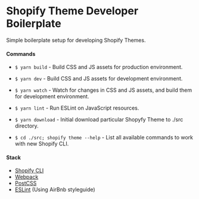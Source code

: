 # Shopify Theme Developer Boilerplate
Simple boilerplate setup for developing Shopify Themes.

#### Commands
- `$ yarn build` - Build CSS and JS assets for production environment.

- `$ yarn dev` - Build CSS and JS assets for development environment.

- `$ yarn watch` - Watch for changes in CSS and JS assets, and build them for development environment.

- `$ yarn lint` - Run ESLint on JavaScript resources.

- `$ yarn download` - Initial download particular Shopyfy Theme to ./src directory.

- `$ cd ./src; shopify theme --help` - List all available commands to work with new Shopify CLI.

#### Stack
- [Shopify CLI](https://shopify.dev/themes/tools/cli)
- [Webpack](https://webpack.js.org/)
- [PostCSS](https://postcss.org/)
- [ESLint](https://eslint.org/) (Using AirBnb styleguide)
